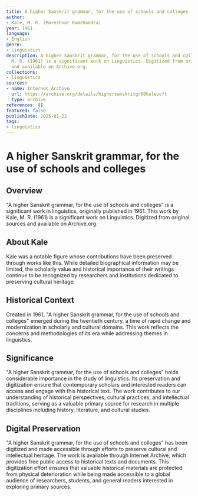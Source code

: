 ```yaml
---
title: A higher Sanskrit grammar, for the use of schools and colleges
author:
- Kale, M. R. (Moreshvar Ramchandra)
year: 1961
language:
- English
genre:
- Linguistics
description: A higher Sanskrit grammar, for the use of schools and colleges by Kale,
  M. R. (1961) is a significant work on Linguistics. Digitized from original sources
  and available on Archive.org.
collections:
- linguistics
sources:
- name: Internet Archive
  url: https://archive.org/details/highersanskritgr00kaleuoft
  type: archive
references: []
featured: false
publishDate: 2025-01-22
tags:
- linguistics
---
```

# A higher Sanskrit grammar, for the use of schools and colleges

## Overview

"A higher Sanskrit grammar, for the use of schools and colleges" is a significant work in linguistics, originally published in 1961. This work by Kale, M. R. (1961) is a significant work on Linguistics. Digitized from original sources and available on Archive.org.

## About Kale

Kale was a notable figure whose contributions have been preserved through works like this. While detailed biographical information may be limited, the scholarly value and historical importance of their writings continue to be recognized by researchers and institutions dedicated to preserving cultural heritage.

## Historical Context

Created in 1961, "A higher Sanskrit grammar, for the use of schools and colleges" emerged during the twentieth century, a time of rapid change and modernization in scholarly and cultural domains. This work reflects the concerns and methodologies of its era while addressing themes in linguistics.

## Significance

"A higher Sanskrit grammar, for the use of schools and colleges" holds considerable importance in the study of linguistics. Its preservation and digitization ensure that contemporary scholars and interested readers can access and engage with this historical text. The work contributes to our understanding of historical perspectives, cultural practices, and intellectual traditions, serving as a valuable primary source for research in multiple disciplines including history, literature, and cultural studies.

## Digital Preservation

"A higher Sanskrit grammar, for the use of schools and colleges" has been digitized and made accessible through efforts to preserve cultural and intellectual heritage. The work is available through Internet Archive, which provides free public access to historical texts and documents. This digitization effort ensures that valuable historical materials are protected from physical deterioration while being made accessible to a global audience of researchers, students, and general readers interested in exploring primary sources.
